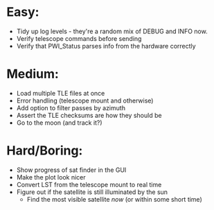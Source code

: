# Easy:
- Tidy up log levels - they're a random mix of DEBUG and INFO now.
- Verify telescope commands before sending
- Verify that PWI_Status parses info from the hardware correctly

# Medium:
- Load multiple TLE files at once
- Error handling (telescope mount and otherwise)
- Add option to filter passes by azimuth
- Assert the TLE checksums are how they should be
- Go to the moon (and track it?)

# Hard/Boring:
- Show progress of sat finder in the GUI
- Make the plot look nicer
- Convert LST from the telescope mount to real time
- Figure out if the satellite is still illuminated by the sun
	- Find the most visible satellite *now* (or within some short time)
